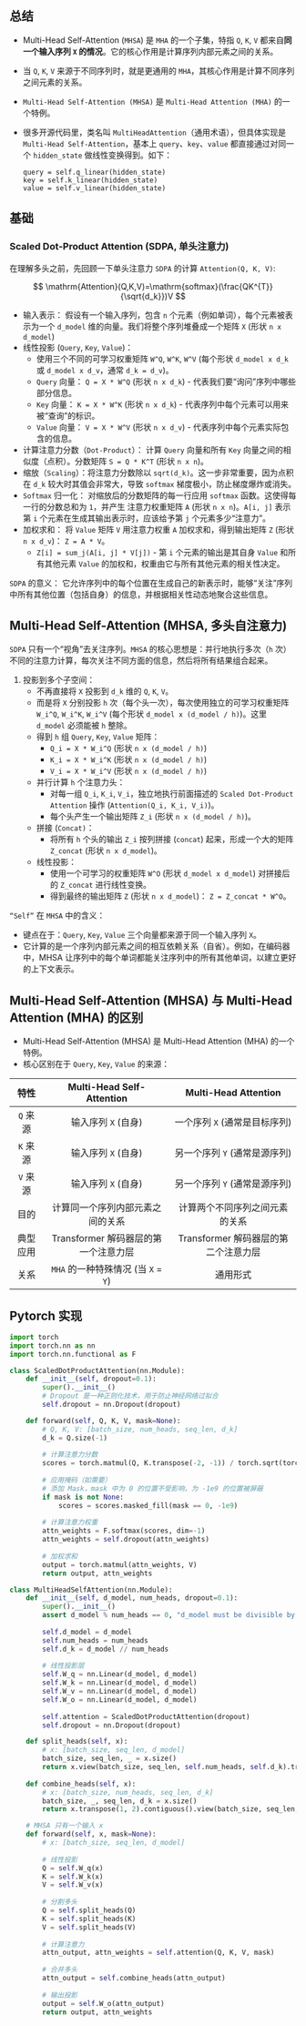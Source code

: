 ## 总结

- Multi-Head Self-Attention (`MHSA`) 是 `MHA` 的一个子集，特指 `Q`, `K`, `V` 都来自**同一个输入序列 `X` 的情况**。它的核心作用是计算序列内部元素之间的关系。
- 当 `Q`, `K`, `V` 来源于不同序列时，就是更通用的 `MHA`，其核心作用是计算不同序列之间元素的关系。
- `Multi-Head Self-Attention (MHSA)` 是 `Multi-Head Attention (MHA)` 的一个特例。
- 很多开源代码里，类名叫 `MultiHeadAttention`（通用术语），但具体实现是 `Multi-Head Self-Attention`，基本上 `query`、`key`、`value` 都直接通过对同一个 `hidden_state` 做线性变换得到。如下：

    ```
    query = self.q_linear(hidden_state)
    key = self.k_linear(hidden_state)
    value = self.v_linear(hidden_state)
    ```

## 基础

### Scaled Dot-Product Attention (SDPA, 单头注意力)

在理解多头之前，先回顾一下单头注意力 `SDPA` 的计算 `Attention(Q, K, V)`:

$$
\mathrm{Attention}(Q,K,V)=\mathrm{softmax}(\frac{QK^{T}}{\sqrt{d_k}})V
$$

- 输入表示： 假设有一个输入序列，包含 `n` 个元素（例如单词），每个元素被表示为一个 `d_model` 维的向量。我们将整个序列堆叠成一个矩阵 `X` (形状 `n x d_model`)
- 线性投影 (`Query`, `Key`, `Value`)：
  - 使用三个不同的可学习权重矩阵 `W^Q`, `W^K`, `W^V` (每个形状 `d_model x d_k` 或 `d_model x d_v`，通常 `d_k = d_v`)。
  - `Query` 向量： `Q = X * W^Q` (形状 `n x d_k`) - 代表我们要“询问”序列中哪些部分信息。
  - `Key` 向量： `K = X * W^K` (形状 `n x d_k`) - 代表序列中每个元素可以用来被“查询”的标识。
  - `Value` 向量： `V = X * W^V` (形状 `n x d_v`) - 代表序列中每个元素实际包含的信息。
- 计算注意力分数（`Dot-Product`）： 计算 `Query` 向量和所有 `Key` 向量之间的相似度（点积）。分数矩阵 `S = Q * K^T` (形状 `n x n`)。
- 缩放（`Scaling`）：将注意力分数除以 `sqrt(d_k)`。这一步非常重要，因为点积在 `d_k` 较大时其值会非常大，导致 `softmax` 梯度极小，防止梯度爆炸或消失。
- `Softmax` 归一化： 对缩放后的分数矩阵的每一行应用 `softmax` 函数。这使得每一行的分数总和为 `1`，并产生 注意力权重矩阵 `A` (形状 `n x n`)。`A[i, j]` 表示第 `i` 个元素在生成其输出表示时，应该给予第 `j` 个元素多少“注意力”。
- 加权求和： 将 `Value` 矩阵 `V` 用注意力权重 `A` 加权求和，得到输出矩阵 `Z` (形状 `n x d_v`)： `Z = A * V`。
  - `Z[i] = sum_j(A[i, j] * V[j])` - 第 `i` 个元素的输出是其自身 `Value` 和所有其他元素 `Value` 的加权和，权重由它与所有其他元素的相关性决定。

`SDPA` 的意义： 它允许序列中的每个位置在生成自己的新表示时，能够“关注”序列中所有其他位置（包括自身）的信息，并根据相关性动态地聚合这些信息。

## Multi-Head Self-Attention (MHSA, 多头自注意力)

`SDPA` 只有一个“视角”去关注序列。`MHSA` 的核心思想是：并行地执行多次（`h` 次）不同的注意力计算，每次关注不同方面的信息，然后将所有结果组合起来。

1. 投影到多个子空间：
    - 不再直接将 `X` 投影到 `d_k` 维的 `Q`, `K`, `V`。 
    - 而是将 `X` 分别投影 `h` 次（每个头一次），每次使用独立的可学习权重矩阵 `W_i^Q`, `W_i^K`, `W_i^V` (每个形状 `d_model x (d_model / h)`)。这里 `d_model` 必须能被 `h` 整除。
    - 得到 `h` 组 `Query`, `Key`, `Value` 矩阵：
        - `Q_i = X * W_i^Q` (形状 `n x (d_model / h)`)
        - `K_i = X * W_i^K` (形状 `n x (d_model / h)`)
        - `V_i = X * W_i^V` (形状 `n x (d_model / h)`)
    - 并行计算 `h` 个注意力头：
        - 对每一组 `Q_i`, `K_i`, `V_i`，独立地执行前面描述的 `Scaled Dot-Product Attention` 操作 (`Attention(Q_i, K_i, V_i)`)。
        - 每个头产生一个输出矩阵 `Z_i` (形状 `n x (d_model / h)`)。
    - 拼接 (`Concat)`：
        - 将所有 `h` 个头的输出 `Z_i` 按列拼接 (`concat`) 起来，形成一个大的矩阵 `Z_concat` (形状 `n x d_model`)。
    - 线性投影：
        - 使用一个可学习的权重矩阵 `W^O` (形状 `d_model x d_model`) 对拼接后的 `Z_concat` 进行线性变换。
        - 得到最终的输出矩阵 `Z` (形状 `n x d_model`)： `Z = Z_concat * W^O`。

`“Self”` 在 `MHSA` 中的含义：

- 键点在于：`Query`, `Key`, `Value` 三个向量都来源于同一个输入序列 `X`。
- 它计算的是一个序列内部元素之间的相互依赖关系（自省）。例如，在编码器中，MHSA 让序列中的每个单词都能关注序列中的所有其他单词，以建立更好的上下文表示。

## Multi-Head Self-Attention (MHSA) 与 Multi-Head Attention (MHA) 的区别

- Multi-Head Self-Attention (MHSA) 是 Multi-Head Attention (MHA) 的一个特例。
- 核心区别在于 `Query`, `Key`, `Value` 的来源：

|特性|Multi-Head Self-Attention|Multi-Head Attention|
|:---:|:---:|:---:|
|`Q` 来源|输入序列 `X` (自身)|一个序列 `X` (通常是目标序列)|
|`K` 来源|输入序列 `X` (自身)|另一个序列 `Y` (通常是源序列)|
|`V` 来源|输入序列 `X` (自身)|另一个序列 `Y` (通常是源序列)|
|目的|计算同一个序列内部元素之间的关系|计算两个不同序列之间元素的关系|
|典型应用|Transformer 解码器层的第一个注意力层|Transformer 解码器层的第二个注意力层|
|关系|`MHA` 的一种特殊情况 (当 `X` = `Y`)|通用形式|

## Pytorch 实现

```python
import torch
import torch.nn as nn
import torch.nn.functional as F

class ScaledDotProductAttention(nn.Module):
    def __init__(self, dropout=0.1):
        super().__init__()
        # Dropout 是一种正则化技术，用于防止神经网络过拟合
        self.dropout = nn.Dropout(dropout)

    def forward(self, Q, K, V, mask=None):
        # Q, K, V: [batch_size, num_heads, seq_len, d_k]
        d_k = Q.size(-1)
        
        # 计算注意力分数
        scores = torch.matmul(Q, K.transpose(-2, -1)) / torch.sqrt(torch.tensor(d_k, dtype=torch.float32))
        
        # 应用掩码（如需要）
        # 添加 Mask，mask 中为 0 的位置不受影响，为 -1e9 的位置被屏蔽
        if mask is not None:
            scores = scores.masked_fill(mask == 0, -1e9)
        
        # 计算注意力权重
        attn_weights = F.softmax(scores, dim=-1)
        attn_weights = self.dropout(attn_weights)
        
        # 加权求和
        output = torch.matmul(attn_weights, V)
        return output, attn_weights

class MultiHeadSelfAttention(nn.Module):
    def __init__(self, d_model, num_heads, dropout=0.1):
        super().__init__()
        assert d_model % num_heads == 0, "d_model must be divisible by num_heads"
        
        self.d_model = d_model
        self.num_heads = num_heads
        self.d_k = d_model // num_heads
        
        # 线性投影层
        self.W_q = nn.Linear(d_model, d_model)
        self.W_k = nn.Linear(d_model, d_model)
        self.W_v = nn.Linear(d_model, d_model)
        self.W_o = nn.Linear(d_model, d_model)
        
        self.attention = ScaledDotProductAttention(dropout)
        self.dropout = nn.Dropout(dropout)

    def split_heads(self, x):
        # x: [batch_size, seq_len, d_model]
        batch_size, seq_len, _ = x.size()
        return x.view(batch_size, seq_len, self.num_heads, self.d_k).transpose(1, 2)
    
    def combine_heads(self, x):
        # x: [batch_size, num_heads, seq_len, d_k]
        batch_size, _, seq_len, d_k = x.size()
        return x.transpose(1, 2).contiguous().view(batch_size, seq_len, self.d_model)

    # MHSA 只有一个输入 x
    def forward(self, x, mask=None):
        # x: [batch_size, seq_len, d_model]
        
        # 线性投影
        Q = self.W_q(x)
        K = self.W_k(x)
        V = self.W_v(x)
        
        # 分割多头
        Q = self.split_heads(Q)
        K = self.split_heads(K)
        V = self.split_heads(V)
        
        # 计算注意力
        attn_output, attn_weights = self.attention(Q, K, V, mask)
        
        # 合并多头
        attn_output = self.combine_heads(attn_output)
        
        # 输出投影
        output = self.W_o(attn_output)
        return output, attn_weights
```